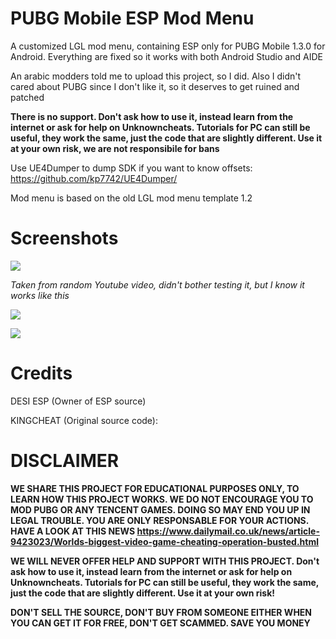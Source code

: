 # PUBG Mobile ESP Mod Menu
A customized LGL mod menu, containing ESP only for PUBG Mobile 1.3.0 for Android. Everything are fixed so it works with both Android Studio and AIDE

An arabic modders told me to upload this project, so I did. Also I didn't cared about PUBG since I don't like it, so it deserves to get ruined and patched

**There is no support. Don't ask how to use it, instead learn from the internet or ask for help on Unknowncheats. Tutorials for PC can still be useful, they work the same, just the code that are slightly different. Use it at your own risk, we are not responsibile for bans**

Use UE4Dumper to dump SDK if you want to know offsets: https://github.com/kp7742/UE4Dumper/

Mod menu is based on the old LGL mod menu template 1.2

# Screenshots
![](https://i.imgur.com/lb51q1F.png)

*Taken from random Youtube video, didn't bother testing it, but I know it works like this*

![](https://i.imgur.com/rHO367x.png)

![](https://i.imgur.com/tRXEsvk.png)

# Credits
DESI ESP (Owner of ESP source)

KINGCHEAT (Original source code):

# DISCLAIMER
**WE SHARE THIS PROJECT FOR EDUCATIONAL PURPOSES ONLY, TO LEARN HOW THIS PROJECT WORKS. WE DO NOT ENCOURAGE YOU TO MOD PUBG OR ANY TENCENT GAMES. DOING SO MAY END YOU UP IN LEGAL TROUBLE. YOU ARE ONLY RESPONSABLE FOR YOUR ACTIONS. HAVE A LOOK AT THIS NEWS https://www.dailymail.co.uk/news/article-9423023/Worlds-biggest-video-game-cheating-operation-busted.html**

**WE WILL NEVER OFFER HELP AND SUPPORT WITH THIS PROJECT. Don't ask how to use it, instead learn from the internet or ask for help on Unknowncheats. Tutorials for PC can still be useful, they work the same, just the code that are slightly different. Use it at your own risk!**

**DON'T SELL THE SOURCE, DON'T BUY FROM SOMEONE EITHER WHEN YOU CAN GET IT FOR FREE, DON'T GET SCAMMED. SAVE YOU MONEY**
